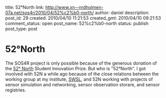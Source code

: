 title: 52°North
link: http://www.xn--nrdholmen-07a.net/sos4r/2010/04/52%c2%b0-north/
author: daniel
description: 
post_id: 29
created: 2010/04/10 11:21:53
created_gmt: 2010/04/10 09:21:53
comment_status: open
post_name: 52%c2%b0-north
status: publish
post_type: post

# 52°North

The SOS4R project is only possible because of the generous donation of the [52° North](http://www.52north.org) Student Innovation Prize. But who is "52°North". I got involved with 52N a while ago because of the close relations between the working group at my institute, [SWSL](http://swsl.uni-muenster.de), and 52N working with projects of sensor simulation and networking, sensor observation storare, and sensor registries.